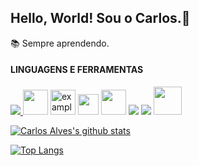 ## Hello, World! Sou o Carlos.👋
📚 Sempre aprendendo.

#### LINGUAGENS E FERRAMENTAS
<p align="left">
   <a href="#">
    <img src="https://plugins.jetbrains.com/files/631/97630/icon/pluginIcon.svg">
  </a> 
  <img src="https://ludu-assets.s3.amazonaws.com/course-icons/26/urA5bRhIewsQ2LgxuCu2" width="40">
  </a>
    <img src="https://cdn0.iconfinder.com/data/icons/HTML5/256/HTML_Logo.png" alt="example badge" width="40">
  </a> 
 <img src="https://cdn1.iconfinder.com/data/icons/logotypes/32/badge-css-3-256.png" width="33">
  </a> 
 <img src="https://upload.wikimedia.org/wikipedia/commons/thumb/9/99/Unofficial_JavaScript_logo_2.svg/100px-Unofficial_JavaScript_logo_2.svg.png" width="40">
  </a> 
 <img src="https://plugins.jetbrains.com/files/6098/92434/icon/pluginIcon.svg">
  </a>
  <img src="https://github.com/node-red.png?size=40">
  </a>
</a>
  <img src="https://img.stackshare.io/service/3195/thumb_retina_9d19310763171b0d958d23a18b3d7e1c.png" width="45">
  </a>
</p>

[![Carlos Alves's github stats](https://github-readme-stats.vercel.app/api?username=eucarlos&count_private=true&show_icons=true&theme=gruvbox)](https://github.com/anuraghazra/github-readme-stats)

[![Top Langs](https://github-readme-stats.vercel.app/api/top-langs/?username=eucarlos&layout=compact)](https://github.com/anuraghazra/github-readme-stats)
